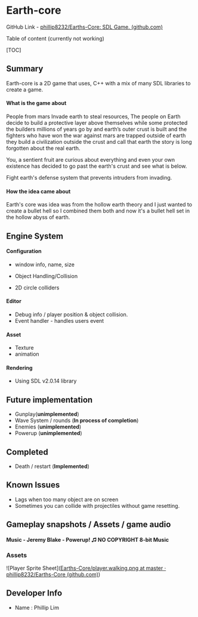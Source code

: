 

# Earth-core

GitHub Link - [phillip8232/Earths-Core: SDL Game. (github.com)](https://github.com/phillip8232/Earths-Core)

Table of content (currently not working)

[TOC]

## Summary

Earth-core is a 2D game that uses, C++ with a mix of many SDL libraries to create a game.

#### What is the game about

People from mars Invade earth to steal resources, The people on Earth decide to build a protective layer above themselves while some protected the builders millions of years go by and earth’s outer crust is built and the fighters who have won the war against mars are trapped outside of earth they build a civilization outside the crust and call that earth the story is long forgotten about the real earth.

You, a sentient fruit are curious about everything and even your own existence has decided to go past the earth's crust and see what is below.

Fight earth's defense system that prevents intruders from invading.

#### How the idea came about

Earth's core was idea was from the hollow earth theory and I just wanted to create a bullet hell so I combined them both and now it's a bullet hell set in the hollow abyss of earth.

## Engine System

#### Configuration 

- window info, name, size

- Object Handling/Collision


- 2D circle colliders 

#### Editor 

- Debug info / player position & object collision.
- Event handler - handles users event

#### Asset

- Texture
- animation

#### Rendering

- Using SDL v2.0.14 library

## Future implementation

- Gunplay(**unimplemented**)
- Wave System / rounds (**In process of completion**)
- Enemies (**unimplemented**)
- Powerup (**unimplemented**)

## Completed 

- Death / restart (**Implemented**)

## Known Issues

- Lags when too many object are on screen
- Sometimes you can collide with projectiles without game resetting.

## Gameplay snapshots / Assets / game audio

#### **Music** - Jeremy Blake - Powerup! ♫ NO COPYRIGHT 8-bit Music

### Assets

![Player Sprite Sheet]([Earths-Core/player.walking.png at master · phillip8232/Earths-Core (github.com)](https://github.com/phillip8232/Earths-Core/blob/master/Assets/player.walking.png))



## Developer Info

- Name : Phillip Lim